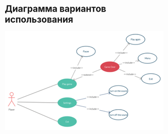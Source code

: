 # Диаграмма вариантов использования

![Диаграмма вариантов использования](https://github.com/Shalimo/Monster-Traffic/blob/master/%D0%94%D0%B8%D0%B0%D0%B3%D1%80%D0%B0%D0%BC%D0%BC%D1%8B/Use%20case/Use%20case.jpg)
